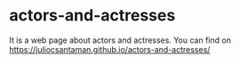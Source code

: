# actors-and-actresses
It is a web page about actors and actresses.
You can find on https://juliocsantaman.github.io/actors-and-actresses/
